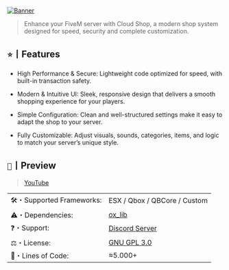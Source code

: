 [![Banner](https://i.imgur.com/dPvq5kl.png)](https://discord.gg/jAnEnyGBef)

> Enhance your FiveM server with Cloud Shop, a modern shop system designed for speed, security and complete customization.

## `⭐`丨Features

- High Performance & Secure: Lightweight code optimized for speed, with built-in transaction safety.

- Modern & Intuitive UI: Sleek, responsive design that delivers a smooth shopping experience for your players.

- Simple Configuration: Clean and well-structured settings make it easy to adapt the shop to your server.

- Fully Customizable: Adjust visuals, sounds, categories, items, and logic to match your server’s unique style.

## `📸`丨Preview

> [YouTube](https://youtu.be/PMOFHN1_aGE)

|                           |                                                             |
| ------------------------- | ----------------------------------------------------------- |
| 🛠️・Supported Frameworks: | ESX / Qbox / QBCore / Custom                                       |
| ⚠️・Dependencies:         | [ox_lib](https://github.com/CommunityOx/ox_lib)  |
| ❓・Support:              | [Discord Server](https://discord.gg/jAnEnyGBef)             |
| ⚖️・License:              | [GNU GPL 3.0](https://www.gnu.org/licenses/gpl-3.0.en.html) |
| 📄・Lines of Code:        | ≈5.000+                                                     |
